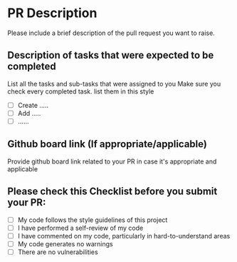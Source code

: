 # PR Description

Please include a brief description of the pull request you want to raise.

## Description of tasks that were expected to be completed

List all the tasks and sub-tasks that were assigned to you Make sure you check every completed task. list them in this style

- [ ] Create .....
- [ ] Add .....
- [ ] ......

## Github board link (If appropriate/applicable)

Provide github board link related to your PR in case it's appropriate and applicable

## Please check this Checklist before you submit your PR:

- [ ] My code follows the style guidelines of this project
- [ ] I have performed a self-review of my code
- [ ] I have commented on my code, particularly in hard-to-understand areas
- [ ] My code generates no warnings
- [ ] There are no vulnerabilities